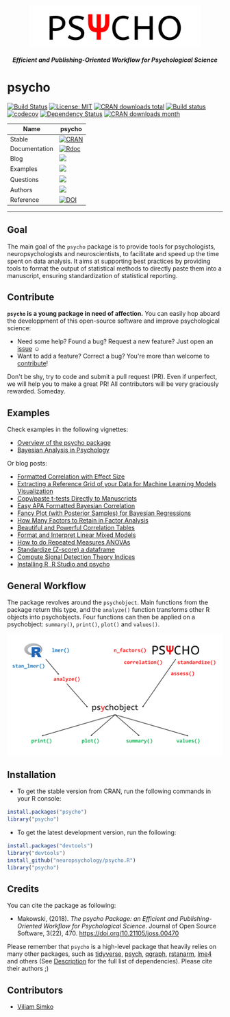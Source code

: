 <p align="center"><a href=https://neuropsychology.github.io/psycho.R/><img src="https://github.com/neuropsychology/psycho.R/blob/master/vignettes/images/logo.PNG" width="400" align="center" alt="psycho logo r package"></a></p>


*<h4 align="center">Efficient and Publishing-Oriented Workflow for Psychological Science</h2>*


# psycho
[![Build Status](https://travis-ci.org/neuropsychology/psycho.R.svg?branch=master)](https://travis-ci.org/neuropsychology/psycho.R)
[![License: MIT](https://img.shields.io/badge/License-MIT-yellow.svg)](https://opensource.org/licenses/MIT)
[![CRAN downloads total](http://cranlogs.r-pkg.org/badges/grand-total/psycho)](https://CRAN.R-project.org/package=psycho)
[![Build status](https://ci.appveyor.com/api/projects/status/08mg1fshh5iqx53b?svg=true)](https://ci.appveyor.com/project/DominiqueMakowski/psycho-r)
[![codecov](https://codecov.io/gh/neuropsychology/psycho.R/branch/master/graph/badge.svg)](https://codecov.io/gh/neuropsychology/psycho.R)
[![Dependency Status](https://dependencyci.com/github/neuropsychology/psycho.R/badge)](https://dependencyci.com/github/neuropsychology/psycho.R)
[![CRAN downloads month](https://cranlogs.r-pkg.org/badges/psycho)](https://CRAN.R-project.org/package=psycho)




|Name|psycho|
|----------------|---|
|Stable|[![CRAN](https://www.r-pkg.org/badges/version/psycho)](https://CRAN.R-project.org/package=psycho)|
|Documentation|[![Rdoc](https://www.rdocumentation.org/badges/version/psycho)](https://www.rdocumentation.org/packages/psycho)|
|Blog|[![](https://img.shields.io/badge/blog-psycho-orange.svg?colorB=E91E63)](https://neuropsychology.github.io/psycho.R)|
|Examples|[![](https://img.shields.io/badge/vignettes-0.2.8-orange.svg?colorB=FF5722)](https://CRAN.R-project.org/package=psycho/vignettes/overview.html)|
|Questions|[![](https://img.shields.io/badge/issue-create-purple.svg?colorB=FF9800)](https://github.com/neuropsychology/psycho.R/issues)|
|Authors|[![](https://img.shields.io/badge/CV-D._Makowski-purple.svg?colorB=9C27B0)](https://dominiquemakowski.github.io/)|
|Reference|[![DOI](http://joss.theoj.org/papers/10.21105/joss.00470/status.svg)](https://doi.org/10.21105/joss.00470)|


---


## Goal

The main goal of the `psycho` package is to provide tools for psychologists, neuropsychologists and neuroscientists, to facilitate and speed up the time spent on data analysis. It aims at supporting best practices by providing tools to format the output of statistical methods to directly paste them into a manuscript, ensuring standardization of statistical reporting.


## Contribute

**`psycho` is a young package in need of affection.** You can easily hop aboard the developpment of this open-source software and improve psychological science:

- Need some help? Found a bug? Request a new feature? Just open an [issue](https://github.com/neuropsychology/psycho.R/issues) :relaxed:
- Want to add a feature? Correct a bug? You're more than welcome to [contribute](https://github.com/neuropsychology/psycho.R/blob/master/.github/CONTRIBUTING.md)!

Don't be shy, try to code and submit a pull request (PR). Even if unperfect, we will help you to make a great PR!
All contributors will be very graciously rewarded. Someday.

## Examples

Check examples in the following vignettes:
- [Overview of the psycho package](https://CRAN.R-project.org/package=psycho/vignettes/overview.html)
- [Bayesian Analysis in Psychology](https://CRAN.R-project.org/package=psycho/vignettes/bayesian.html)

Or blog posts:

- [Formatted Correlation with Effect Size](https://neuropsychology.github.io/psycho.R/2018/06/28/analyze_correlation.html)
- [Extracting a Reference Grid of your Data for Machine Learning Models Visualization](https://neuropsychology.github.io/psycho.R/2018/06/25/refdata.html)
- [Copy/paste t-tests Directly to Manuscripts](https://neuropsychology.github.io/psycho.R/2018/06/19/analyze_ttest.html)
- [Easy APA Formatted Bayesian Correlation](https://neuropsychology.github.io/psycho.R/2018/06/11/bayesian_correlation.html)
- [Fancy Plot (with Posterior Samples) for Bayesian Regressions](https://neuropsychology.github.io/psycho.R/2018/06/03/plot_bayesian_model.html)
- [How Many Factors to Retain in Factor Analysis](https://neuropsychology.github.io/psycho.R/2018/05/24/n_factors.html)
- [Beautiful and Powerful Correlation Tables](https://neuropsychology.github.io/psycho.R/2018/05/20/correlation.html)
- [Format and Interpret Linear Mixed Models](https://neuropsychology.github.io/psycho.R/2018/05/10/interpret_mixed_models.html)
- [How to do Repeated Measures ANOVAs](https://neuropsychology.github.io/psycho.R/2018/05/01/repeated_measure_anovas.html)
- [Standardize (Z-score) a dataframe](https://neuropsychology.github.io/psycho.R/2018/03/29/standardize.html)
- [Compute Signal Detection Theory Indices](https://neuropsychology.github.io/psycho.R/2018/03/29/SDT.html)
- [Installing R, R Studio and psycho](https://neuropsychology.github.io/psycho.R/2018/03/21/installingR.html)



## General Workflow

The package revolves around the `psychobject`. Main functions from the package return this type, and the `analyze()` function transforms other R objects into psychobjects. Four functions can then be applied on a psychobject: `summary()`, `print()`, `plot()` and `values()`.



![](https://github.com/neuropsychology/psycho.R/blob/master/vignettes/images/workflow.PNG)


## Installation

- To get the stable version from CRAN, run the following commands in your R console:

```R
install.packages("psycho")
library("psycho")
```

- To get the latest development version, run the following:
```R
install.packages("devtools")
library("devtools")
install_github("neuropsychology/psycho.R")
library("psycho")
```

## Credits

You can cite the package as following:
- Makowski, (2018). *The psycho Package: an Efficient and Publishing-Oriented Workflow for Psychological Science*. Journal of Open Source Software, 3(22), 470. https://doi.org/10.21105/joss.00470


Please remember that `psycho` is a high-level package that heavily relies on many other packages, such as [tidyverse](https://www.tidyverse.org/), [psych](http://personality-project.org/r/overview.pdf), [qgraph](http://sachaepskamp.com/qgraph), [rstanarm](https://github.com/stan-dev/rstanarm), [lme4](https://CRAN.R-project.org/package=lme4) and others (See [Description](https://github.com/neuropsychology/psycho.R/blob/master/DESCRIPTION) for the full list of dependencies). Please cite their authors ;)

## Contributors

- [Viliam Simko](https://github.com/vsimko)